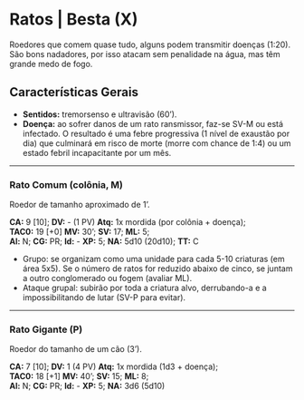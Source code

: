 # Ratos | Besta (X)

Roedores que comem quase tudo, alguns podem transmitir doenças (1:20). São bons nadadores, por isso atacam sem penalidade na água, mas têm grande medo de fogo.

## Características Gerais

- **Sentidos:** tremorsenso e ultravisão (60’).  
- **Doença:** ao sofrer danos de um rato ransmissor, faz-se SV-M ou está infectado. O resultado é uma febre progressiva (1 nível de exaustão por dia) que culminará em risco de morte (morre com chance de 1:4) ou um estado febril incapacitante por um mês.

---

### Rato Comum (colônia, M)

Roedor de tamanho aproximado de 1’.

**CA:** 9 [10]; **DV:** - (1 PV) **Atq:** 1x mordida (por colônia + doença);  
**TAC0:** 19 [+0] **MV:** 30’; **SV:** 17; **ML:** 5;  
**Al:** N; **CG:** PR; **Id:** - **XP:** 5; **NA:** 5d10 (20d10); **TT:** C

- Grupo: se organizam como uma unidade para cada 5-10 criaturas (em área 5x5). Se o número de ratos for reduzido abaixo de cinco, se juntam a outro conglomerado ou fogem (avaliar ML).
- Ataque grupal: subirão por toda a criatura alvo, derrubando-a e a impossibilitando de lutar (SV-P para evitar).

---

### Rato Gigante (P)

Roedor do tamanho de um cão (3’).

**CA:** 7 [10]; **DV:** 1 (4 PV) **Atq:** 1x mordida (1d3 + doença);  
**TAC0:** 18 [+1] **MV:** 40’; **SV:** 15; **ML:** 8;  
**Al:** N; **CG:** PR; **Id:** - **XP:** 5; **NA:** 3d6 (5d10)
